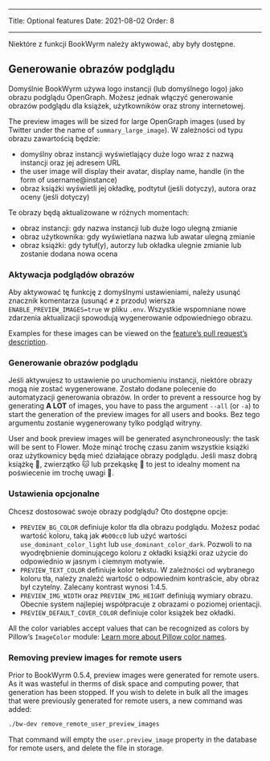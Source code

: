 - - -
Title: Optional features Date: 2021-08-02 Order: 8
- - -

Niektóre z funkcji BookWyrm należy aktywować, aby były dostępne.

## Generowanie obrazów podglądu

Domyślnie BookWyrm używa logo instancji (lub domyślnego logo) jako obrazu podglądu OpenGraph. Możesz jednak włączyć generowanie obrazów podglądu dla książek, użytkowników oraz strony internetowej.

The preview images will be sized for large OpenGraph images (used by Twitter under the name of `summary_large_image`). W zależności od typu obrazu zawartością będzie:

- domyślny obraz instancji wyświetlający duże logo wraz z nazwą instancji oraz jej adresem URL
- the user image will display their avatar, display name, handle (in the form of username@instance)
- obraz książki wyświetli jej okładkę, podtytuł (jeśli dotyczy), autora oraz oceny (jeśli dotyczy)

Te obrazy będą aktualizowane w różnych momentach:

- obraz instancji: gdy nazwa instancji lub duże logo ulegną zmianie
- obraz użytkownika: gdy wyświetlana nazwa lub awatar ulegną zmianie
- obraz książki: gdy tytuł(y), autorzy lub okładka ulegnie zmianie lub zostanie dodana nowa ocena

### Aktywacja podglądów obrazów

Aby aktywować tę funkcję z domyślnymi ustawieniami, należy usunąć znacznik komentarza (usunąć `#` z przodu) wiersza `ENABLE_PREVIEW_IMAGES=true` w pliku `.env`. Wszystkie wspomniane nowe zdarzenia aktualizacji spowodują wygenerowanie odpowiedniego obrazu.

Examples for these images can be viewed on the [feature’s pull request’s description](https://github.com/bookwyrm-social/bookwyrm/pull/1142#pullrequest-651683886-permalink).

### Generowanie obrazów podglądu

Jeśli aktywujesz to ustawienie po uruchomieniu instancji, niektóre obrazy mogą nie zostać wygenerowane. Zostało dodane polecenie do automatyzacji generowania obrazów. In order to prevent a ressource hog by generating **A LOT** of images, you have to pass the argument `--all` (or `-a`) to start the generation of the preview images for all users and books. Bez tego argumentu zostanie wygenerowany tylko podgląd witryny.

User and book preview images will be generated asynchroneously: the task will be sent to Flower. Może minąć trochę czasu zanim wszystkie książki oraz użytkownicy będą mieć działające obrazy podglądu. Jeśli masz dobrą książkę 📖, zwierzątko 🐱 lub przekąskę 🍰 to jest to idealny moment na poświecenie im trochę uwagi 💖.

### Ustawienia opcjonalne

Chcesz dostosować swoje obrazy podglądu? Oto dostępne opcje:

- `PREVIEW_BG_COLOR` definiuje kolor tła dla obrazu podglądu. Możesz podać wartość koloru, taką jak `#b00cc0` lub użyć wartości `use_dominant_color_light` lub `use_dominant_color_dark`. Pozwoli to na wyodrębnienie dominującego koloru z okładki książki oraz użycie do odpowiednio w jasnym i ciemnym motywie.
- `PREVIEW_TEXT_COLOR` definiuje kolor tekstu. W zależności od wybranego koloru tła, należy znaleźć wartość o odpowiednim kontraście, aby obraz był czytelny. Zalecany kontrast wynosi 1:4.5.
- `PREVIEW_IMG_WIDTH` oraz `PREVIEW_IMG_HEIGHT` definiują wymiary obrazu. Obecnie system najlepiej współpracuje z obrazami o poziomej orientacji.
- `PREVIEW_DEFAULT_COVER_COLOR` definiuje color książek bez okładki.

All the color variables accept values that can be recognized as colors by Pillow’s `ImageColor` module: [Learn more about Pillow color names](https://pillow.readthedocs.io/en/stable/reference/ImageColor.html#color-names).

### Removing preview images for remote users

Prior to BookWyrm 0.5.4, preview images were generated for remote users. As it was wasteful in therms of disk space and computing power, that generation has been stopped. If you wish to delete in bulk all the images that were previously generated for remote users, a new command was added:

```sh
./bw-dev remove_remote_user_preview_images
```

That command will empty the `user.preview_image` property in the database for remote users, and delete the file in storage.
